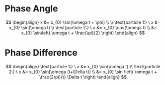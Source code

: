 # Phase Angle

$$
\begin{align}
x &= x_{0} \sin(\omega t + \phi) \\ \\
\text{particle 1:} \ x &= x_{0} \sin(\omega t) \\
\text{particle 2:} \ x &= x_{0} \cos(\omega t) \\
&= x_{0} \sin\left( \omega t + \frac{\pi}{2} \right)
\end{align}
$$

# Phase Difference
$$
\begin{align}
\text{particle 1:} \ x &= x_{0} \sin(\omega t) \\
\text{particle 2:} \ x &= x_{0} \sin[\omega (t+\Delta t)] \\
&= x_{0} \sin \left( \omega t + \frac{2\pi}{t} \Delta t \right)
\end{align}
$$